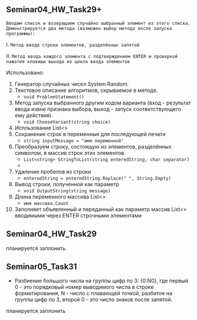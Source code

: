 ## Seminar04_HW_Task29+

`Вводим список и возвращаем случайно выбранный элемент из этого списка. Демонстрируется два метода (возможен выбор метода после запуска программы):`

I. `Метод ввода строки элементов, разделённых запятой`

II. `Метод ввода каждого элемента с подтверждением ENTER и проверкой нажатия клавиши выхода из цикла ввода элементов`

Использовано:

1. Генератор случайных чисел System.Random.
2. Текстовое описание алгоритмов, скрываемое в методе.
   - `void ProblemStatement()`
3. Метод запуска выбранного другим кодом варианта (вход - результат ввода извне признака выбора, выход - запуск соответствующего ему действия).
   - `void ChooseVariant(string choice)`
4. Испльзование List<>
5. Сохранение строк в переменные для последующей печати
   - `string inputMessage = "имя переменной"`
6. Преобразуем строку, состоящую из элементов, разделённых символом, в массив строк этих элементов
   - `List<string> StringToList(string enteredString, char separator)`
   -
7. Удаление пробелов из строки
   - `enteredString = enteredString.Replace(" ", String.Empty)`
8. Вывод строки, полученной как параметр
   - `void OutputString(string message)`
9. Длина переменного массива List<>
   - `имя массива.Count`
10. Заполняет объявленный и переданный как параметр массив List<> вводимыми через ENTER строчными элементами

## Seminar04_HW_Task29

планируется заплонить

## Seminar05_Task31

- Разбиение большого числа на группы цифр по 3: {0:N0}, где первый 0 - это порядковый номер выводимого числа в строке форматирования, N - число с плавающей точкой, разбитое на группы цифр по 3, второй 0 - это число знаков после запятой.

планируется заплонить
